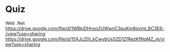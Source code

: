 # Quiz
Web .Net
https://drive.google.com/file/d/1WBkiDHnxo2UWwnC3puKm8qvmt_6C3E6-/view?usp=sharing
https://drive.google.com/file/d/15XJcZ0I_kCwybUx5ZD1ZfRezKfNpMZ_m/view?usp=sharing

